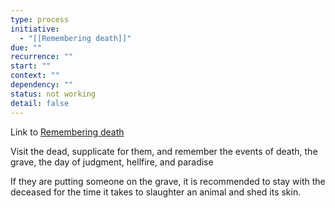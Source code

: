 ```yaml
---
type: process
initiative:
  - "[[Remembering death]]"
due: ""
recurrence: ""
start: ""
context: ""
dependency: ""
status: not working
detail: false
---
```


Link to [Remembering death](Initiatives/good%20traits/Remembering%20death.md)

Visit the dead, supplicate for them, and remember the events of death, the grave, the day of judgment, ​hellfire, and paradise

If they are putting someone on the grave, it is recommended to stay with the deceased for the time it takes to slaughter an animal and shed its skin.
